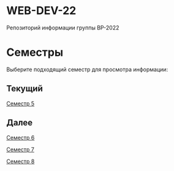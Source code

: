 # WEB-DEV-22
Репозиторий информации группы ВР-2022

# Семестры
Выберите подходящий семестр для просмотра информации:

## Текущий

[Семестр 5](Семестр%205/README.md)

## Далее

[Семестр 6](Семестр%206/README.md)

[Семестр 7](Семестр%207/README.md)

[Семестр 8](Семестр%208/README.md)
